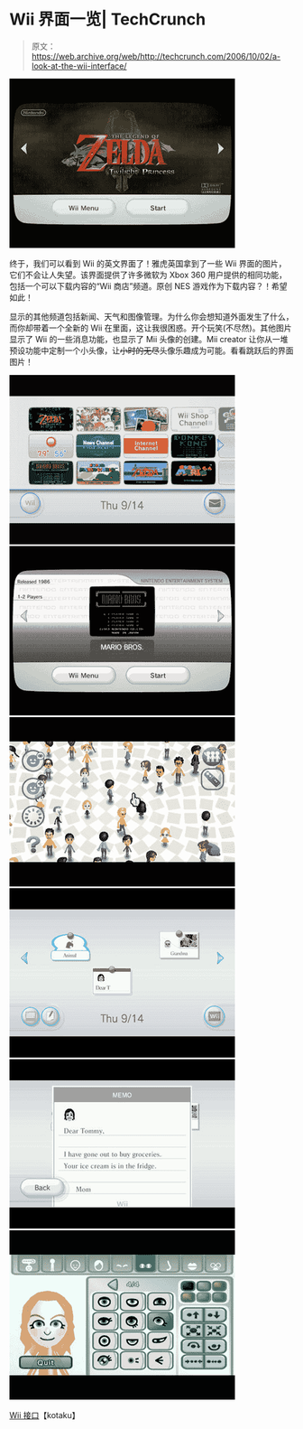 # Wii 界面一览| TechCrunch

> 原文：<https://web.archive.org/web/http://techcrunch.com/2006/10/02/a-look-at-the-wii-interface/>

![](img/2db17d88d81f81694df65bccf5dfb47b.png)

终于，我们可以看到 Wii 的英文界面了！雅虎英国拿到了一些 Wii 界面的图片，它们不会让人失望。该界面提供了许多微软为 Xbox 360 用户提供的相同功能，包括一个可以下载内容的“Wii 商店”频道。原创 NES 游戏作为下载内容？！希望如此！

显示的其他频道包括新闻、天气和图像管理。为什么你会想知道外面发生了什么，而你却带着一个全新的 Wii 在里面，这让我很困惑。开个玩笑(不尽然)。其他图片显示了 Wii 的一些消息功能，也显示了 Mii 头像的创建。Mii creator 让你从一堆预设功能中定制一个小头像，让~~小时的无尽~~头像乐趣成为可能。看看跳跃后的界面图片！

![](img/619de28d7f76f27cabdb63017da14396.png)
![](img/b4b6a06723a134eeed7175adbd171bfe.png)
![](img/95950008ac84f317379b452c00d5ea7f.png)
![](img/1aa85939ce34389f487dff1bbc485d62.png)
![](img/44910460a4967d43a8c622317f3c4a74.png)
![](img/cd4c737a1d20ef9481051198d1f4358a.png)

[Wii 接口](https://web.archive.org/web/20160316031941/http://www.kotaku.com/gaming/nintendo/new-wii-channels-pics-204426.php)【kotaku】